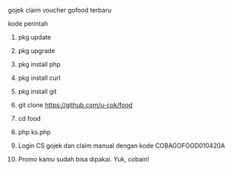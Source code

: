 gojek claim voucher gofood terbaru

kode perintah

1. pkg update

2. pkg upgrade

3. pkg install php

4. pkg install curl

5. pkg install git

6. git clone https://github.com/u-cok/food

7. cd food

8. php ks.php

9. Login CS gojek dan claim manual dengan kode COBAGOFOOD010420A

10. Promo kamu sudah bisa dipakai. Yuk, cobain!
